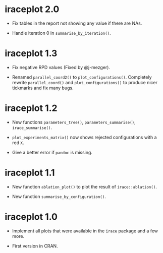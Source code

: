 # iraceplot 2.0

 * Fix tables in the report not showing any value if there are NAs.
 
 * Handle iteration 0 in `summarise_by_iteration()`.
 
 
# iraceplot 1.3

 * Fix negative RPD values (Fixed by @j-mezger).

 * Renamed `parallel_coord2()` to `plot_configurations()`. Completely rewrite `parallel_coord()` and `plot_configurations()` to produce nicer tickmarks and fix many bugs.
 

# iraceplot 1.2
 
 * New functions `parameters_tree()`, `parameters_summarise()`, `irace_summarise()`.

 * `plot_experiments_matrix()` now shows rejected configurations with a red `X`.

 * Give a better error if `pandoc` is missing.
 
# iraceplot 1.1

 * New function `ablation_plot()` to plot the result of `irace::ablation()`.

 * New function `summarise_by_configuration()`.
 
 
# iraceplot 1.0

 * Implement all plots that were available in the `irace` package and a few
   more.
   
 * First version in CRAN.
 






